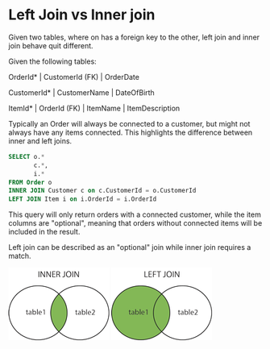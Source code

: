 # Left Join vs Inner join

Given two tables, where on has a foreign key to the other, left join and inner join behave quit different.

Given the following tables:

OrderId* | CustomerId (FK) | OrderDate

CustomerId* | CustomerName | DateOfBirth

ItemId* | OrderId (FK) | ItemName | ItemDescription


Typically an Order will always be connected to a customer, but might not always have any items connected. This highlights the difference between inner and left joins.

```sql
SELECT o.* 
       c.*,
       i.*  
FROM Order o
INNER JOIN Customer c on c.CustomerId = o.CustomerId
LEFT JOIN Item i on i.OrderId = i.OrderId
```

This query will only return orders with a connected customer, while the item columns are "optional", meaning that orders without connected items will be included in the result.

Left join can be described as an "optional" join while inner join requires a match. 

![inner-join](img_innerjoin.gif) 
![left-join](img_leftjoin.gif) 
